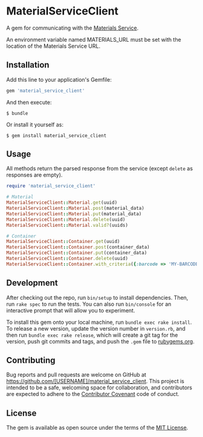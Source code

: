 # MaterialServiceClient

A gem for communicating with the [Materials Service](https://github.com/sanger/aker-materials).

An environment variable named MATERIALS_URL must be set with the location of the Materials Service URL.

## Installation

Add this line to your application's Gemfile:

```ruby
gem 'material_service_client'
```

And then execute:

    $ bundle

Or install it yourself as:

    $ gem install material_service_client

## Usage

All methods return the parsed response from the service (except `delete` as responses are empty).

```ruby
require 'material_service_client'

# Material
MaterialServiceClient::Material.get(uuid)
MaterialServiceClient::Material.post(material_data)
MaterialServiceClient::Material.put(material_data)
MaterialServiceClient::Material.delete(uuid)
MaterialServiceClient::Material.valid?(uuids)

# Container
MaterialServiceClient::Container.get(uuid)
MaterialServiceClient::Container.post(container_data)
MaterialServiceClient::Container.put(container_data)
MaterialServiceClient::Container.delete(uuid)
MaterialServiceClient::Container.with_criteria({:barcode => 'MY-BARCODE'})
```

## Development

After checking out the repo, run `bin/setup` to install dependencies. Then, run `rake spec` to run the tests. You can also run `bin/console` for an interactive prompt that will allow you to experiment.

To install this gem onto your local machine, run `bundle exec rake install`. To release a new version, update the version number in `version.rb`, and then run `bundle exec rake release`, which will create a git tag for the version, push git commits and tags, and push the `.gem` file to [rubygems.org](https://rubygems.org).

## Contributing

Bug reports and pull requests are welcome on GitHub at https://github.com/[USERNAME]/material_service_client. This project is intended to be a safe, welcoming space for collaboration, and contributors are expected to adhere to the [Contributor Covenant](http://contributor-covenant.org) code of conduct.


## License

The gem is available as open source under the terms of the [MIT License](http://opensource.org/licenses/MIT).

